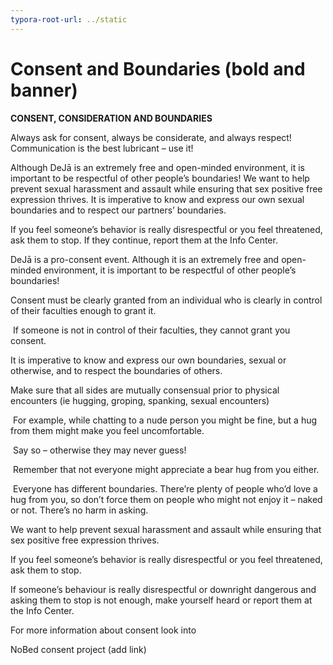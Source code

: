 ```yaml
---
typora-root-url: ../static
---
```


# Consent and Boundaries (bold and banner)

**CONSENT, CONSIDERATION AND BOUNDARIES**

Always ask for consent, always be considerate, and always respect! Communication is the best lubricant – use it!

Although DeJā is an extremely free and open-minded environment, it is important to be respectful of other people’s boundaries! We want to help prevent sexual harassment and assault while ensuring that sex positive free expression thrives. It is imperative to know and express our own sexual boundaries and to respect our partners’ boundaries.

If you feel someone’s behavior is really disrespectful or you feel threatened, ask them to stop. If they continue, report them at the Info Center.

DeJā is a pro-consent event. Although it is an extremely free and open-minded environment, it is important to be respectful of other people’s boundaries!

Consent must be clearly granted from an individual who is clearly in control of their faculties enough to grant it.

​	If someone is not in control of their faculties, they cannot grant you consent.

It is imperative to know and express our own boundaries, sexual or otherwise, and to respect the boundaries of others.

Make sure that all sides are mutually consensual prior to physical encounters (ie hugging, groping, spanking, sexual encounters)

​	For example, while chatting to a nude person you might be fine, but a hug from them might make you feel uncomfortable.

​		Say so – otherwise they may never guess!

​	Remember that not everyone might appreciate a bear hug from you either.

​		Everyone has different boundaries. There’re plenty of people who’d love a hug from you, so don’t force them on people who might not enjoy it – naked or not. There’s no harm in asking.

We want to help prevent sexual harassment and assault while ensuring that sex positive free expression thrives.

If you feel someone’s behavior is really disrespectful or you feel threatened, ask them to stop.  

If someone’s behaviour is really disrespectful or downright dangerous and asking them to stop is not enough, make yourself heard or report them at the Info Center.

For more information about consent look into

NoBed consent project (add link)

